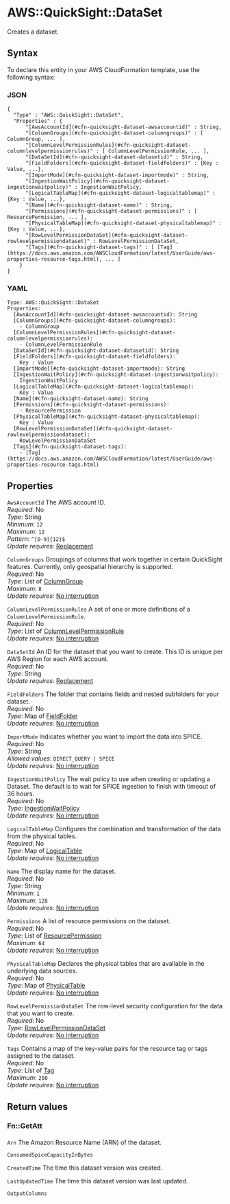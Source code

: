 # AWS::QuickSight::DataSet<a name="aws-resource-quicksight-dataset"></a>

Creates a dataset\.

## Syntax<a name="aws-resource-quicksight-dataset-syntax"></a>

To declare this entity in your AWS CloudFormation template, use the following syntax:

### JSON<a name="aws-resource-quicksight-dataset-syntax.json"></a>

```
{
  "Type" : "AWS::QuickSight::DataSet",
  "Properties" : {
      "[AwsAccountId](#cfn-quicksight-dataset-awsaccountid)" : String,
      "[ColumnGroups](#cfn-quicksight-dataset-columngroups)" : [ ColumnGroup, ... ],
      "[ColumnLevelPermissionRules](#cfn-quicksight-dataset-columnlevelpermissionrules)" : [ ColumnLevelPermissionRule, ... ],
      "[DataSetId](#cfn-quicksight-dataset-datasetid)" : String,
      "[FieldFolders](#cfn-quicksight-dataset-fieldfolders)" : {Key : Value, ...},
      "[ImportMode](#cfn-quicksight-dataset-importmode)" : String,
      "[IngestionWaitPolicy](#cfn-quicksight-dataset-ingestionwaitpolicy)" : IngestionWaitPolicy,
      "[LogicalTableMap](#cfn-quicksight-dataset-logicaltablemap)" : {Key : Value, ...},
      "[Name](#cfn-quicksight-dataset-name)" : String,
      "[Permissions](#cfn-quicksight-dataset-permissions)" : [ ResourcePermission, ... ],
      "[PhysicalTableMap](#cfn-quicksight-dataset-physicaltablemap)" : {Key : Value, ...},
      "[RowLevelPermissionDataSet](#cfn-quicksight-dataset-rowlevelpermissiondataset)" : RowLevelPermissionDataSet,
      "[Tags](#cfn-quicksight-dataset-tags)" : [ [Tag](https://docs.aws.amazon.com/AWSCloudFormation/latest/UserGuide/aws-properties-resource-tags.html), ... ]
    }
}
```

### YAML<a name="aws-resource-quicksight-dataset-syntax.yaml"></a>

```
Type: AWS::QuickSight::DataSet
Properties: 
  [AwsAccountId](#cfn-quicksight-dataset-awsaccountid): String
  [ColumnGroups](#cfn-quicksight-dataset-columngroups): 
    - ColumnGroup
  [ColumnLevelPermissionRules](#cfn-quicksight-dataset-columnlevelpermissionrules): 
    - ColumnLevelPermissionRule
  [DataSetId](#cfn-quicksight-dataset-datasetid): String
  [FieldFolders](#cfn-quicksight-dataset-fieldfolders): 
    Key : Value
  [ImportMode](#cfn-quicksight-dataset-importmode): String
  [IngestionWaitPolicy](#cfn-quicksight-dataset-ingestionwaitpolicy): 
    IngestionWaitPolicy
  [LogicalTableMap](#cfn-quicksight-dataset-logicaltablemap): 
    Key : Value
  [Name](#cfn-quicksight-dataset-name): String
  [Permissions](#cfn-quicksight-dataset-permissions): 
    - ResourcePermission
  [PhysicalTableMap](#cfn-quicksight-dataset-physicaltablemap): 
    Key : Value
  [RowLevelPermissionDataSet](#cfn-quicksight-dataset-rowlevelpermissiondataset): 
    RowLevelPermissionDataSet
  [Tags](#cfn-quicksight-dataset-tags): 
    - [Tag](https://docs.aws.amazon.com/AWSCloudFormation/latest/UserGuide/aws-properties-resource-tags.html)
```

## Properties<a name="aws-resource-quicksight-dataset-properties"></a>

`AwsAccountId`  <a name="cfn-quicksight-dataset-awsaccountid"></a>
The AWS account ID\.  
*Required*: No  
*Type*: String  
*Minimum*: `12`  
*Maximum*: `12`  
*Pattern*: `^[0-9]{12}$`  
*Update requires*: [Replacement](https://docs.aws.amazon.com/AWSCloudFormation/latest/UserGuide/using-cfn-updating-stacks-update-behaviors.html#update-replacement)

`ColumnGroups`  <a name="cfn-quicksight-dataset-columngroups"></a>
Groupings of columns that work together in certain QuickSight features\. Currently, only geospatial hierarchy is supported\.  
*Required*: No  
*Type*: List of [ColumnGroup](aws-properties-quicksight-dataset-columngroup.md)  
*Maximum*: `8`  
*Update requires*: [No interruption](https://docs.aws.amazon.com/AWSCloudFormation/latest/UserGuide/using-cfn-updating-stacks-update-behaviors.html#update-no-interrupt)

`ColumnLevelPermissionRules`  <a name="cfn-quicksight-dataset-columnlevelpermissionrules"></a>
A set of one or more definitions of a ` ColumnLevelPermissionRule `\.  
*Required*: No  
*Type*: List of [ColumnLevelPermissionRule](aws-properties-quicksight-dataset-columnlevelpermissionrule.md)  
*Update requires*: [No interruption](https://docs.aws.amazon.com/AWSCloudFormation/latest/UserGuide/using-cfn-updating-stacks-update-behaviors.html#update-no-interrupt)

`DataSetId`  <a name="cfn-quicksight-dataset-datasetid"></a>
An ID for the dataset that you want to create\. This ID is unique per AWS Region for each AWS account\.  
*Required*: No  
*Type*: String  
*Update requires*: [Replacement](https://docs.aws.amazon.com/AWSCloudFormation/latest/UserGuide/using-cfn-updating-stacks-update-behaviors.html#update-replacement)

`FieldFolders`  <a name="cfn-quicksight-dataset-fieldfolders"></a>
The folder that contains fields and nested subfolders for your dataset\.  
*Required*: No  
*Type*: Map of [FieldFolder](aws-properties-quicksight-dataset-fieldfolder.md)  
*Update requires*: [No interruption](https://docs.aws.amazon.com/AWSCloudFormation/latest/UserGuide/using-cfn-updating-stacks-update-behaviors.html#update-no-interrupt)

`ImportMode`  <a name="cfn-quicksight-dataset-importmode"></a>
Indicates whether you want to import the data into SPICE\.  
*Required*: No  
*Type*: String  
*Allowed values*: `DIRECT_QUERY | SPICE`  
*Update requires*: [No interruption](https://docs.aws.amazon.com/AWSCloudFormation/latest/UserGuide/using-cfn-updating-stacks-update-behaviors.html#update-no-interrupt)

`IngestionWaitPolicy`  <a name="cfn-quicksight-dataset-ingestionwaitpolicy"></a>
The wait policy to use when creating or updating a Dataset\. The default is to wait for SPICE ingestion to finish with timeout of 36 hours\.  
*Required*: No  
*Type*: [IngestionWaitPolicy](aws-properties-quicksight-dataset-ingestionwaitpolicy.md)  
*Update requires*: [No interruption](https://docs.aws.amazon.com/AWSCloudFormation/latest/UserGuide/using-cfn-updating-stacks-update-behaviors.html#update-no-interrupt)

`LogicalTableMap`  <a name="cfn-quicksight-dataset-logicaltablemap"></a>
Configures the combination and transformation of the data from the physical tables\.  
*Required*: No  
*Type*: Map of [LogicalTable](aws-properties-quicksight-dataset-logicaltable.md)  
*Update requires*: [No interruption](https://docs.aws.amazon.com/AWSCloudFormation/latest/UserGuide/using-cfn-updating-stacks-update-behaviors.html#update-no-interrupt)

`Name`  <a name="cfn-quicksight-dataset-name"></a>
The display name for the dataset\.  
*Required*: No  
*Type*: String  
*Minimum*: `1`  
*Maximum*: `128`  
*Update requires*: [No interruption](https://docs.aws.amazon.com/AWSCloudFormation/latest/UserGuide/using-cfn-updating-stacks-update-behaviors.html#update-no-interrupt)

`Permissions`  <a name="cfn-quicksight-dataset-permissions"></a>
A list of resource permissions on the dataset\.  
*Required*: No  
*Type*: List of [ResourcePermission](aws-properties-quicksight-dataset-resourcepermission.md)  
*Maximum*: `64`  
*Update requires*: [No interruption](https://docs.aws.amazon.com/AWSCloudFormation/latest/UserGuide/using-cfn-updating-stacks-update-behaviors.html#update-no-interrupt)

`PhysicalTableMap`  <a name="cfn-quicksight-dataset-physicaltablemap"></a>
Declares the physical tables that are available in the underlying data sources\.  
*Required*: No  
*Type*: Map of [PhysicalTable](aws-properties-quicksight-dataset-physicaltable.md)  
*Update requires*: [No interruption](https://docs.aws.amazon.com/AWSCloudFormation/latest/UserGuide/using-cfn-updating-stacks-update-behaviors.html#update-no-interrupt)

`RowLevelPermissionDataSet`  <a name="cfn-quicksight-dataset-rowlevelpermissiondataset"></a>
The row\-level security configuration for the data that you want to create\.  
*Required*: No  
*Type*: [RowLevelPermissionDataSet](aws-properties-quicksight-dataset-rowlevelpermissiondataset.md)  
*Update requires*: [No interruption](https://docs.aws.amazon.com/AWSCloudFormation/latest/UserGuide/using-cfn-updating-stacks-update-behaviors.html#update-no-interrupt)

`Tags`  <a name="cfn-quicksight-dataset-tags"></a>
Contains a map of the key\-value pairs for the resource tag or tags assigned to the dataset\.  
*Required*: No  
*Type*: List of [Tag](https://docs.aws.amazon.com/AWSCloudFormation/latest/UserGuide/aws-properties-resource-tags.html)  
*Maximum*: `200`  
*Update requires*: [No interruption](https://docs.aws.amazon.com/AWSCloudFormation/latest/UserGuide/using-cfn-updating-stacks-update-behaviors.html#update-no-interrupt)

## Return values<a name="aws-resource-quicksight-dataset-return-values"></a>

### Fn::GetAtt<a name="aws-resource-quicksight-dataset-return-values-fn--getatt"></a>

#### <a name="aws-resource-quicksight-dataset-return-values-fn--getatt-fn--getatt"></a>

`Arn`  <a name="Arn-fn::getatt"></a>
The Amazon Resource Name \(ARN\) of the dataset\.

`ConsumedSpiceCapacityInBytes`  <a name="ConsumedSpiceCapacityInBytes-fn::getatt"></a>


`CreatedTime`  <a name="CreatedTime-fn::getatt"></a>
The time this dataset version was created\.

`LastUpdatedTime`  <a name="LastUpdatedTime-fn::getatt"></a>
The time this dataset version was last updated\.

`OutputColumns`  <a name="OutputColumns-fn::getatt"></a>
